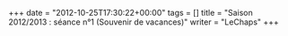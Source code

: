 +++
date = "2012-10-25T17:30:22+00:00"
tags = []
title = "Saison 2012/2013 : séance n°1 (Souvenir de vacances)"
writer = "LeChaps"
+++

<i class="fa fa-plus-circle"></i>